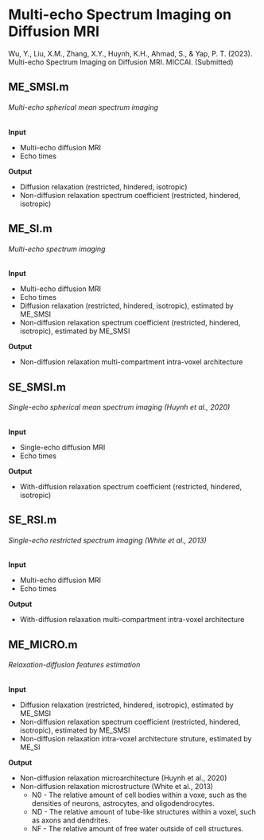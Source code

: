 # Multi-echo Spectrum Imaging on Diffusion MRI

Wu, Y., Liu, X.M., Zhang, X.Y., Huynh, K.H., Ahmad, S., & Yap, P. T. (2023). Multi-echo Spectrum Imaging on Diffusion MRI. MICCAI. (Submitted)


## ME_SMSI.m

###### Multi-echo spherical mean spectrum imaging

**Input**

- Multi-echo diffusion MRI
- Echo times

**Output**

- Diffusion relaxation (restricted, hindered, isotropic)
- Non-diffusion relaxation spectrum coefficient (restricted, hindered, isotropic)


## ME_SI.m

###### Multi-echo spectrum imaging

**Input**

- Multi-echo diffusion MRI
- Echo times
- Diffusion relaxation (restricted, hindered, isotropic), estimated by ME_SMSI
- Non-diffusion relaxation spectrum coefficient (restricted, hindered, isotropic), estimated by ME_SMSI

**Output**

- Non-diffusion relaxation multi-compartment intra-voxel architecture


## SE_SMSI.m

###### Single-echo spherical mean spectrum imaging (Huynh et al., 2020)

**Input**

- Single-echo diffusion MRI
- Echo times

**Output**

- With-diffusion relaxation spectrum coefficient (restricted, hindered, isotropic)


## SE_RSI.m 

###### Single-echo restricted spectrum imaging (White et al., 2013)

**Input**

- Multi-echo diffusion MRI
- Echo times

**Output**

- With-diffusion relaxation multi-compartment intra-voxel architecture


## ME_MICRO.m

###### Relaxation-diffusion features estimation

**Input**

- Diffusion relaxation (restricted, hindered, isotropic), estimated by ME_SMSI
- Non-diffusion relaxation spectrum coefficient (restricted, hindered, isotropic), estimated by ME_SMSI
- Non-diffusion relaxation intra-voxel architecture struture, estimated by ME_SI

**Output**

- Non-diffusion relaxation microarchitecture (Huynh et al., 2020)
- Non-diffusion relaxation microstructure (White et al., 2013)
  - N0 - The relative amount of cell bodies within a voxe, such as the densities of neurons, astrocytes, and oligodendrocytes. 
  - ND - The relative amount of tube-like structures within a voxel, such as axons and dendrites. 
  - NF - The relative amount of free water outside of cell structures.

